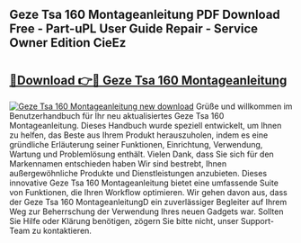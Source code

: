 ## Geze Tsa 160 Montageanleitung PDF Download Free - Part-uPL User Guide Repair - Service Owner Edition CieEz

# <h2><a href="http://df859w.blite.top/?on=Geze+Tsa+160+Montageanleitung">🔗Download 👉🔴 Geze Tsa 160 Montageanleitung</a></h2>

[![Geze Tsa 160 Montageanleitung new download](https://i.imgur.com/lujVjoI.png)](http://df859w.blite.top/?on=Geze+Tsa+160+Montageanleitung)
Grüße und willkommen im Benutzerhandbuch für Ihr neu aktualisiertes Geze Tsa 160 Montageanleitung. Dieses Handbuch wurde speziell entwickelt, um Ihnen zu helfen, das Beste aus Ihrem Produkt herauszuholen, indem es eine gründliche Erläuterung seiner Funktionen, Einrichtung, Verwendung, Wartung und Problemlösung enthält. Vielen Dank, dass Sie sich für den Markennamen entschieden haben Wir sind bestrebt, Ihnen außergewöhnliche Produkte und Dienstleistungen anzubieten. Dieses innovative Geze Tsa 160 Montageanleitung bietet eine umfassende Suite von Funktionen, die Ihren Workflow optimieren. Wir gehen davon aus, dass der Geze Tsa 160 MontageanleitungD ein zuverlässiger Begleiter auf Ihrem Weg zur Beherrschung der Verwendung Ihres neuen Gadgets war. Sollten Sie Hilfe oder Klärung benötigen, zögern Sie bitte nicht, unser Support-Team zu kontaktieren.
